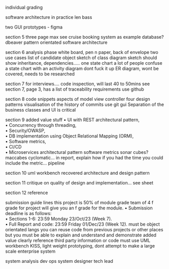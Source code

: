 individual grading


software architecture in practice
len bass

two GUI prototypes - figma


section 5
three page max
see cruise booking system as example
database? dbeaver
pattern orientated software architecture


section 6
	analysis phase
	white board, pen n paper, back of envelope
	two use cases
		list of candidate object
		sketch of class diagram
			sketch should show inheritance, dependencies.....
		one state chart
			a lot of people confuse a state chart with an activity diagram
			dont fuck it up
		ER diagram, wont be covered, needs to be researched


section 7
	for interviews....
	code inspection, will last 40 to 50mins
	see section 7, page 3, has a list of traceability requirements
	use github

section 8
	code snippets 
		aspects of model view controller
		four design patterns
		visualisation of the history of commits
			use git gui
		Separation of the business classes and UI is critical

section 9
	added value stuff
		• UI with REST architectural pattern,  
		• Concurrency through threading,  
		• Security/OWASP,  
		• DB implementation using Object Relational Mapping (ORM),  
		• Software metrics,  
		• CI/CD  
		• Microservices architectural pattern
	software metrics
		sonar cubes?
		maccabes cyclomatic...
	in report, explain how if you had the time you could include the metric...
	pipeline

section 10
	uml workbench
	recovered architecture and design pattern


section 11
	critique on quality of design and implementation... see sheet

section 12
	reference


submission guide lines
	this project is 50% of module grade
	team of 4
	f grade for project will give you an f grade for the module.
	• Submission deadline is as follows:  
		• Sections 1-6: 23:59 Monday 23/Oct/23 (Week 7).  
		• Full Report and code: 23:59 Friday 01/Dec/23 (Week 12).
	must be object orientated langs
	you can reuse code from previous projects or other places but you must be able to explain and understand and demonstrate added value
	clearly reference third party information or code
	must use UML workbench
	KISS, light weight prototyping, dont attempt to make a large scale enterprise system


system analysis
dev ops
system designer
tech lead

